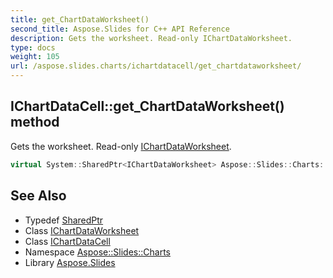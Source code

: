 ```yaml
---
title: get_ChartDataWorksheet()
second_title: Aspose.Slides for C++ API Reference
description: Gets the worksheet. Read-only IChartDataWorksheet.
type: docs
weight: 105
url: /aspose.slides.charts/ichartdatacell/get_chartdataworksheet/
---
```

## IChartDataCell::get_ChartDataWorksheet() method


Gets the worksheet. Read-only [IChartDataWorksheet](../../ichartdataworksheet/).

```cpp
virtual System::SharedPtr<IChartDataWorksheet> Aspose::Slides::Charts::IChartDataCell::get_ChartDataWorksheet()=0
```

## See Also

* Typedef [SharedPtr](../../../system/sharedptr/)
* Class [IChartDataWorksheet](../../ichartdataworksheet/)
* Class [IChartDataCell](../)
* Namespace [Aspose::Slides::Charts](../../)
* Library [Aspose.Slides](../../../)